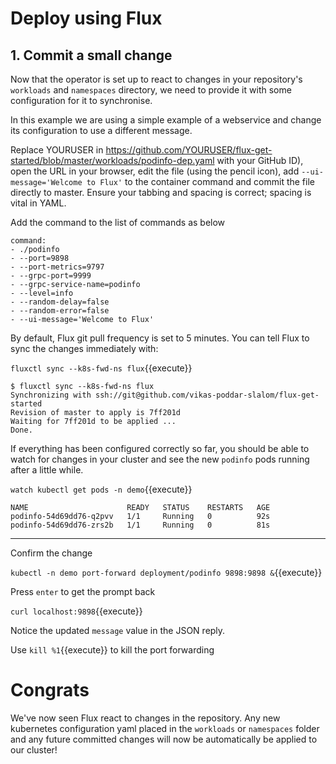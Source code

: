 # Deploy using Flux

## 1. Commit a small change

Now that the operator is set up to react to changes in your repository's `workloads` and `namespaces` directory, we need to provide it with some configuration for it to synchronise.

In this example we are using a simple example of a webservice and change its configuration to use a different message.

Replace YOURUSER in https://github.com/YOURUSER/flux-get-started/blob/master/workloads/podinfo-dep.yaml with your GitHub ID), open the URL in your browser, edit the file (using the pencil icon), add `--ui-message='Welcome to Flux'` to the container command and commit the file directly to master. Ensure your tabbing and spacing is correct; spacing is vital in YAML.

Add the command to the list of commands as below
```
command:
- ./podinfo
- --port=9898
- --port-metrics=9797
- --grpc-port=9999
- --grpc-service-name=podinfo
- --level=info
- --random-delay=false
- --random-error=false
- --ui-message='Welcome to Flux'
```

By default, Flux git pull frequency is set to 5 minutes. You can tell Flux to sync the changes immediately with:

`fluxctl sync --k8s-fwd-ns flux`{{execute}}

```
$ fluxctl sync --k8s-fwd-ns flux
Synchronizing with ssh://git@github.com/vikas-poddar-slalom/flux-get-started
Revision of master to apply is 7ff201d
Waiting for 7ff201d to be applied ...
Done.
```

If everything has been configured correctly so far, you should be able to watch for changes in your cluster and see the new `podinfo` pods running after a little while.

`watch kubectl get pods -n demo`{{execute}}
```
NAME                      READY   STATUS    RESTARTS   AGE
podinfo-54d69dd76-q2pvv   1/1     Running   0          92s
podinfo-54d69dd76-zrs2b   1/1     Running   0          81s
```

---

Confirm the change

`kubectl -n demo port-forward deployment/podinfo 9898:9898 &`{{execute}}

Press `enter` to get the prompt back

`curl localhost:9898`{{execute}}

Notice the updated `message` value in the JSON reply.

Use `kill %1`{{execute}} to kill the port forwarding

# Congrats

We've now seen Flux react to changes in the repository. Any new kubernetes configuration yaml placed in the `workloads` or `namespaces` folder and any future committed changes will now be automatically be applied to our cluster!
